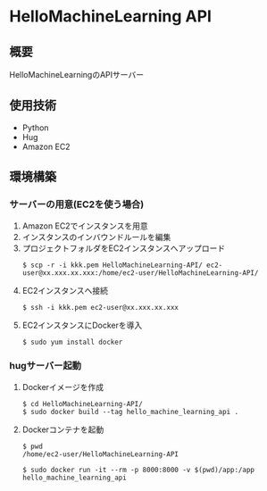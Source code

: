# HelloMachineLearning API

## 概要
HelloMachineLearningのAPIサーバー

## 使用技術
- Python
- Hug
- Amazon EC2

## 環境構築
### サーバーの用意(EC2を使う場合)
1. Amazon EC2でインスタンスを用意
2. インスタンスのインバウンドルールを編集
3. プロジェクトフォルダをEC2インスタンスへアップロード
    ```
    $ scp -r -i kkk.pem HelloMachineLearning-API/ ec2-user@xx.xxx.xx.xxx:/home/ec2-user/HelloMachineLearning-API/
    ```
4. EC2インスタンスへ接続
    ```
    $ ssh -i kkk.pem ec2-user@xx.xxx.xx.xxx
    ```
5. EC2インスタンスにDockerを導入
    ```
    $ sudo yum install docker
    ```

### hugサーバー起動
1. Dockerイメージを作成
    ```
    $ cd HelloMachineLearning-API/
    $ sudo docker build --tag hello_machine_learning_api .
    ```
2. Dockerコンテナを起動
    ```
    $ pwd
    /home/ec2-user/HelloMachineLearning-API

    $ sudo docker run -it --rm -p 8000:8000 -v $(pwd)/app:/app hello_machine_learning_api
    ```

